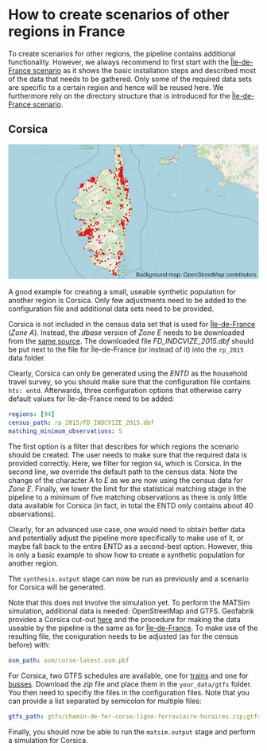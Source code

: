 # How to create scenarios of other regions in France

To create scenarios for other regions, the pipeline contains additional
functionality. However, we always recommend to first start with the
[Île-de-France scenario](howto.md) as it shows the basic installation
steps and described most of the data that needs to be gathered. Only some
of the required data sets are specific to a certain region and hence will
be reused here. We furthermore rely on the directory structure that is
introduced for the [Île-de-France scenario](howto.md).

## Corsica

![Corsica](corsica.png "Corsica")

A good example for creating a small, useable synthetic population for another
region is Corsica. Only few adjustments need to be added to the configuration
file and additional data sets need to be provided.

Corsica is not included in the census data set that is used for
[Île-de-France](howto.md) (*Zone A*). Instead, the *dbase* version of
*Zone E* needs to be downloaded from the [same source](https://www.insee.fr/fr/statistiques/3625223).
The downloaded file *FD_INDCVIZE_2015.dbf* should be put next to the file
for Île-de-France (or instead of it) into the `rp_2015` data folder.

Clearly, Corsica can only be generated using the *ENTD* as the household travel
survey, so you should make sure that the configuration file contains `hts: entd`.
Afterwards, three configuration options that otherwise carry default values for
Île-de-France need to be added:

```yaml
regions: [94]
census_path: rp_2015/FD_INDCVIZE_2015.dbf
matching_minimum_observations: 5
```

The first option is a filter that describes for which regions the scenario
should be created. The user needs to make sure that the required data is
provided correctly. Here, we filter for region `94`, which is Corsica. In the
second line, we override the default path to the census data. Note the change
of the character *A* to *E* as we are now using the census data for *Zone E*.
Finally, we lower the limit for the statistical matching stage in the pipeline
to a minimum of five matching observations as there is only little data
available for Corsica (in fact, in total the ENTD only contains about 40
observations).

Clearly, for an advanced use case, one would need to obtain better data and
potentially adjust the pipeline more specifically to make use of it, or maybe
fall back to the entire ENTD as a second-best option. However, this is only a
basic example to show how to create a synthetic population for another region.

The `synthesis.output` stage can now be run as previously and a scenario for Corsica
will be generated.

Note that this does not involve the simulation yet. To perform the MATSim
simulation, additional data is needed: OpenStreetMap and GTFS. Geofabrik
provides a Corsica cut-out [here](http://download.geofabrik.de/europe/france/corse.html)
and the procedure for making the data useable by the pipeline is the same
as for [Île-de-France](howto.md). To make use of the resulting file, the
coniguration needs to be adjusted (as for the census before) with:

```yaml
osm_path: osm/corse-latest.osm.pbf
```

For Corsica, two GTFS schedules are available, one for [trains](https://www.data.gouv.fr/fr/datasets/donnees-gtfs-transport-trains-des-chemins-de-fer-corse-horaires/) and one for
[busses](https://www.data.gouv.fr/fr/datasets/donnees-gtfs-transport-cars-de-haute-corse/). Download the *zip* file and place them in the `your_data/gtfs` folder. You then need to
specifiy the files in the configuration files. Note that you can provide a
list separated by semicolon for multiple files:

```yaml
gtfs_path: gtfs/chemin-de-fer-corse-ligne-ferroviaire-horaires.zip;gtfs/autocars- HC-export_gtfs_16724.zip
```

Finally, you should now be able to run the `matsim.output` stage and perform
a simulation for Corsica.
